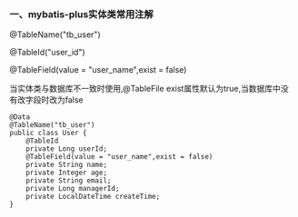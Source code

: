 ### 一、mybatis-plus实体类常用注解

@TableName("tb_user")

@TableId("user_id")

@TableField(value = "user_name",exist = false)

当实体类与数据库不一致时使用,@TableFile exist属性默认为true,当数据库中没有改字段时改为false

```
@Data
@TableName("tb_user")
public class User {
    @TableId
    private Long userId;
    @TableField(value = "user_name",exist = false)
    private String name;
    private Integer age;
    private String email;
    private Long managerId;
    private LocalDateTime createTime;
}

```

